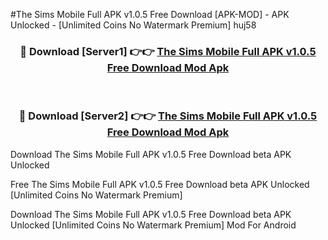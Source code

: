 #The Sims Mobile Full APK v1.0.5 Free Download [APK-MOD] - APK Unlocked - [Unlimited Coins No Watermark Premium] huj58



<div align="center">

<h3>🔴 Download [Server1] 👉👉 <a href="https://momento.my/?title=The_Sims_Mobile_Full_APK_v1.0.5_Free_Download">The Sims Mobile Full APK v1.0.5 Free Download Mod Apk</a></h3><br>

<h3>🔴 Download [Server2] 👉👉 <a href="https://momento.my/?title=The_Sims_Mobile_Full_APK_v1.0.5_Free_Download">The Sims Mobile Full APK v1.0.5 Free Download Mod Apk</a></h3>
</div>



Download The Sims Mobile Full APK v1.0.5 Free Download beta APK Unlocked

Free The Sims Mobile Full APK v1.0.5 Free Download beta APK Unlocked [Unlimited Coins No Watermark Premium]

Download The Sims Mobile Full APK v1.0.5 Free Download beta APK Unlocked [Unlimited Coins No Watermark Premium] Mod For Android
